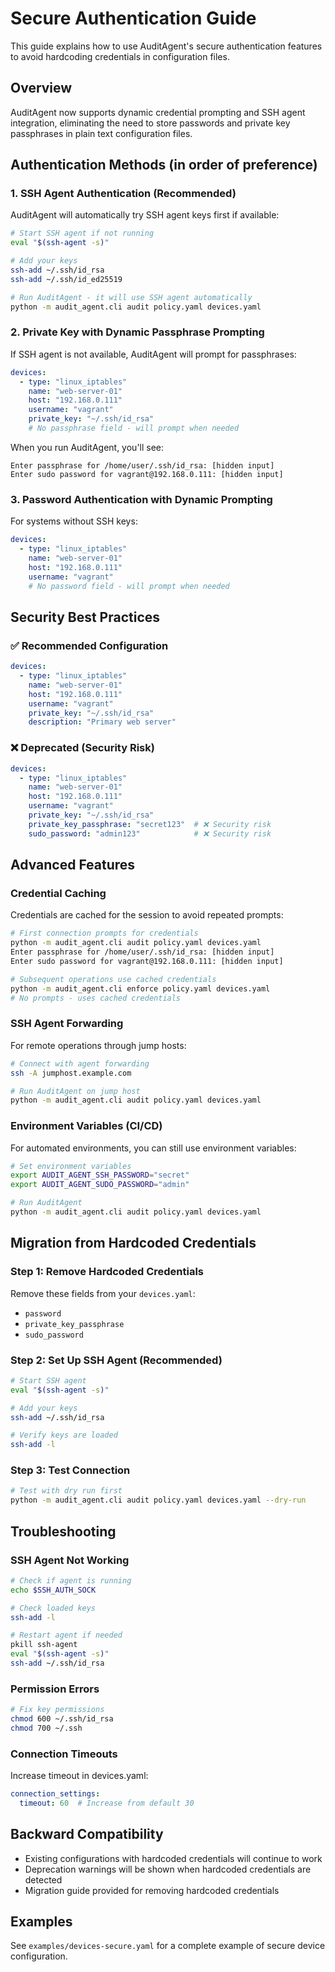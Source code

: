 # Secure Authentication Guide

This guide explains how to use AuditAgent's secure authentication features to avoid hardcoding credentials in configuration files.

## Overview

AuditAgent now supports dynamic credential prompting and SSH agent integration, eliminating the need to store passwords and private key passphrases in plain text configuration files.

## Authentication Methods (in order of preference)

### 1. SSH Agent Authentication (Recommended)

AuditAgent will automatically try SSH agent keys first if available:

```bash
# Start SSH agent if not running
eval "$(ssh-agent -s)"

# Add your keys
ssh-add ~/.ssh/id_rsa
ssh-add ~/.ssh/id_ed25519

# Run AuditAgent - it will use SSH agent automatically
python -m audit_agent.cli audit policy.yaml devices.yaml
```

### 2. Private Key with Dynamic Passphrase Prompting

If SSH agent is not available, AuditAgent will prompt for passphrases:

```yaml
devices:
  - type: "linux_iptables"
    name: "web-server-01"
    host: "192.168.0.111"
    username: "vagrant"
    private_key: "~/.ssh/id_rsa"
    # No passphrase field - will prompt when needed
```

When you run AuditAgent, you'll see:
```
Enter passphrase for /home/user/.ssh/id_rsa: [hidden input]
Enter sudo password for vagrant@192.168.0.111: [hidden input]
```

### 3. Password Authentication with Dynamic Prompting

For systems without SSH keys:

```yaml
devices:
  - type: "linux_iptables"
    name: "web-server-01"
    host: "192.168.0.111"
    username: "vagrant"
    # No password field - will prompt when needed
```

## Security Best Practices

### ✅ Recommended Configuration

```yaml
devices:
  - type: "linux_iptables"
    name: "web-server-01"
    host: "192.168.0.111"
    username: "vagrant"
    private_key: "~/.ssh/id_rsa"
    description: "Primary web server"
```

### ❌ Deprecated (Security Risk)

```yaml
devices:
  - type: "linux_iptables"
    name: "web-server-01"
    host: "192.168.0.111"
    username: "vagrant"
    private_key: "~/.ssh/id_rsa"
    private_key_passphrase: "secret123"  # ❌ Security risk
    sudo_password: "admin123"            # ❌ Security risk
```

## Advanced Features

### Credential Caching

Credentials are cached for the session to avoid repeated prompts:

```bash
# First connection prompts for credentials
python -m audit_agent.cli audit policy.yaml devices.yaml
Enter passphrase for /home/user/.ssh/id_rsa: [hidden input]
Enter sudo password for vagrant@192.168.0.111: [hidden input]

# Subsequent operations use cached credentials
python -m audit_agent.cli enforce policy.yaml devices.yaml
# No prompts - uses cached credentials
```

### SSH Agent Forwarding

For remote operations through jump hosts:

```bash
# Connect with agent forwarding
ssh -A jumphost.example.com

# Run AuditAgent on jump host
python -m audit_agent.cli audit policy.yaml devices.yaml
```

### Environment Variables (CI/CD)

For automated environments, you can still use environment variables:

```bash
# Set environment variables
export AUDIT_AGENT_SSH_PASSWORD="secret"
export AUDIT_AGENT_SUDO_PASSWORD="admin"

# Run AuditAgent
python -m audit_agent.cli audit policy.yaml devices.yaml
```

## Migration from Hardcoded Credentials

### Step 1: Remove Hardcoded Credentials

Remove these fields from your `devices.yaml`:
- `password`
- `private_key_passphrase`
- `sudo_password`

### Step 2: Set Up SSH Agent (Recommended)

```bash
# Start SSH agent
eval "$(ssh-agent -s)"

# Add your keys
ssh-add ~/.ssh/id_rsa

# Verify keys are loaded
ssh-add -l
```

### Step 3: Test Connection

```bash
# Test with dry run first
python -m audit_agent.cli audit policy.yaml devices.yaml --dry-run
```

## Troubleshooting

### SSH Agent Not Working

```bash
# Check if agent is running
echo $SSH_AUTH_SOCK

# Check loaded keys
ssh-add -l

# Restart agent if needed
pkill ssh-agent
eval "$(ssh-agent -s)"
ssh-add ~/.ssh/id_rsa
```

### Permission Errors

```bash
# Fix key permissions
chmod 600 ~/.ssh/id_rsa
chmod 700 ~/.ssh
```

### Connection Timeouts

Increase timeout in devices.yaml:
```yaml
connection_settings:
  timeout: 60  # Increase from default 30
```

## Backward Compatibility

- Existing configurations with hardcoded credentials will continue to work
- Deprecation warnings will be shown when hardcoded credentials are detected
- Migration guide provided for removing hardcoded credentials

## Examples

See `examples/devices-secure.yaml` for a complete example of secure device configuration.
